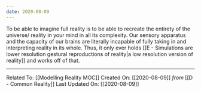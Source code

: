 ```yaml
---
date: 2020-08-09
---
```


To be able to imagine full reality is to be able to recreate the entirety of the universe/ reality in your mind in all its complexity. Our sensory apparatus and the capacity of our brains are literally incapable of fully taking in and interpreting reality in its whole. Thus, it only ever holds [[E - Simulations are lower resolution gestural reproductions of reality|a low resolution version of reality]] and works off of that. 

---

Related To: [[Modelling Reality MOC]]
Created On: [[2020-08-09]] *from* [[D - Common Reality]]
Last Updated On: [[2020-08-09]]